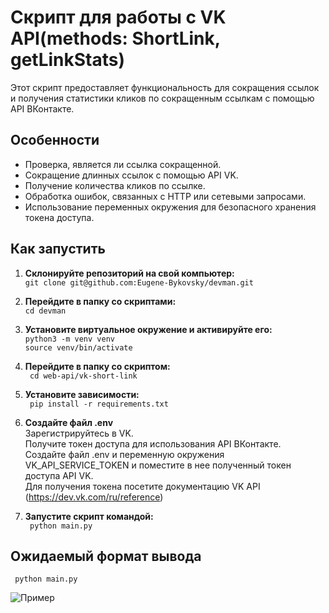 # Скрипт для работы с VK API(methods: ShortLink, getLinkStats)

Этот скрипт предоставляет функциональность для сокращения ссылок и получения статистики кликов по сокращенным ссылкам с помощью API ВКонтакте.

## Особенности

- Проверка, является ли ссылка сокращенной.
- Сокращение длинных ссылок с помощью API VK.
- Получение количества кликов по ссылке.
- Обработка ошибок, связанных с HTTP или сетевыми запросами.
- Использование переменных окружения для безопасного хранения токена доступа.

## Как запустить

1. **Склонируйте репозиторий на свой компьютер:**  
``` git clone git@github.com:Eugene-Bykovsky/devman.git ```  

2. **Перейдите в папку со скриптами:**  
``` cd devman ```

3. **Установите виртуальное окружение и активируйте его:**  
``` python3 -m venv venv ```  
``` source venv/bin/activate ```

4. **Перейдите в папку  со скриптом:**  
``` cd web-api/vk-short-link```  

5. **Установите зависимости:**  
``` pip install -r requirements.txt```

6. **Создайте файл .env**  
Зарегистрируйтесь в VK.   
Получите токен доступа для использования API ВКонтакте.  
Создайте файл .env и переменную окружения VK_API_SERVICE_TOKEN и поместите в нее полученный токен доступа API VK.  
Для получения токена посетите документацию VK API   (https://dev.vk.com/ru/reference)

7. **Запустите скрипт командой:**  
``` python main.py```

## Ожидаемый формат вывода 
``` python main.py```  

![Пример](./images/example.png)